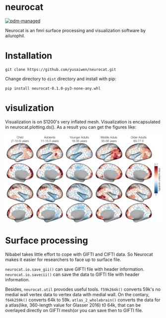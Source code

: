 # neurocat

[![pdm-managed](https://img.shields.io/badge/pdm-managed-blueviolet)](https://pdm-project.org)

Neurocat is an fmri surface processing and visualization software by ailurophil.

# Installation

```shell
git clone https://github.com/yusaiwen/neurocat.git
```

Change directory to `dist` directory and install with pip:

```shell
pip install neurocat-0.1.0-py3-none-any.whl
```



# visulization

Visualization is on S1200's very inflated mesh. Visualization is encapsulated in neurocat.plotting.ds(). As a result you can get the figures like:

![](image/indvar.png)

# Surface processing

Nibabel takes little effort to cope with GIFTI and CIFTI data. So Neurocat makes it easier for researchers to face up to surface file.

`neurocat.io.save_gii()` can save GIFTI file with header information. `neurocat.io.savecii()` can save the data to GIFTI file with header information.

Besides, `neurocat.util` provodes useful tools. `f59k264k()` converts 59k's no medial wall vertex data to vertex data with medial wall. On the contary, `f64k259k()` converts 64k to 59k. `atlas_2_wholebrain()` converts the data for a atlas(like, 360-length value for Glasser 2016) t0 64k, that can be overlayed directly on GIFTI mesh(or you can save then to GIFTI file.


